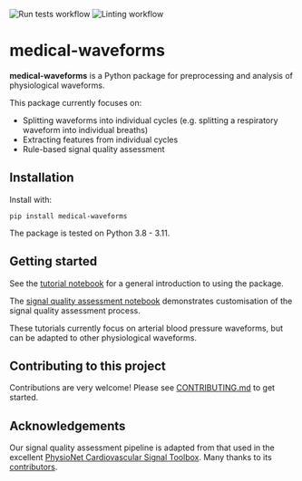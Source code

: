 ![Run tests workflow](https://github.com/UCL-Chimera/medical-waveforms/actions/workflows/run_tests.yml/badge.svg) ![Linting workflow](https://github.com/UCL-Chimera/medical-waveforms/actions/workflows/lint.yml/badge.svg)

# medical-waveforms

**medical-waveforms** is a Python package for preprocessing and analysis of physiological waveforms.

This package currently focuses on:

- Splitting waveforms into individual cycles (e.g. splitting a respiratory waveform into individual breaths)
- Extracting features from individual cycles
- Rule-based signal quality assessment


## Installation

Install with:

```
pip install medical-waveforms
```

The package is tested on Python 3.8 - 3.11.


## Getting started

See the [tutorial notebook](https://github.com/UCL-Chimera/medical-waveforms/blob/main/examples/tutorial.ipynb) for a general introduction to using the package.

The [signal quality assessment notebook](https://github.com/UCL-Chimera/medical-waveforms/blob/main/examples/signal_quality.ipynb) demonstrates customisation of the signal quality assessment process.

These tutorials currently focus on arterial blood pressure waveforms, but can be adapted to other physiological waveforms.


## Contributing to this project

Contributions are very welcome! Please see [CONTRIBUTING.md](https://github.com/UCL-Chimera/medical-waveforms/blob/main/CONTRIBUTING.md) to get started.


## Acknowledgements

Our signal quality assessment pipeline is adapted from that used in the excellent [PhysioNet Cardiovascular Signal Toolbox](https://github.com/cliffordlab/PhysioNet-Cardiovascular-Signal-Toolbox). Many thanks to its [contributors](https://github.com/cliffordlab/PhysioNet-Cardiovascular-Signal-Toolbox/graphs/contributors).
